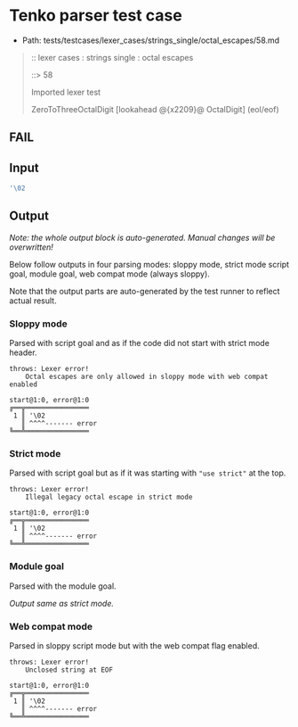 # Tenko parser test case

- Path: tests/testcases/lexer_cases/strings_single/octal_escapes/58.md

> :: lexer cases : strings single : octal escapes
>
> ::> 58
>
> Imported lexer test
>
> ZeroToThreeOctalDigit [lookahead @{x2209}@ OctalDigit] (eol/eof)

## FAIL

## Input

`````js
'\02
`````

## Output

_Note: the whole output block is auto-generated. Manual changes will be overwritten!_

Below follow outputs in four parsing modes: sloppy mode, strict mode script goal, module goal, web compat mode (always sloppy).

Note that the output parts are auto-generated by the test runner to reflect actual result.

### Sloppy mode

Parsed with script goal and as if the code did not start with strict mode header.

`````
throws: Lexer error!
    Octal escapes are only allowed in sloppy mode with web compat enabled

start@1:0, error@1:0
╔══╦════════════════
 1 ║ '\02
   ║ ^^^^------- error
╚══╩════════════════

`````

### Strict mode

Parsed with script goal but as if it was starting with `"use strict"` at the top.

`````
throws: Lexer error!
    Illegal legacy octal escape in strict mode

start@1:0, error@1:0
╔══╦════════════════
 1 ║ '\02
   ║ ^^^^------- error
╚══╩════════════════

`````


### Module goal

Parsed with the module goal.

_Output same as strict mode._

### Web compat mode

Parsed in sloppy script mode but with the web compat flag enabled.

`````
throws: Lexer error!
    Unclosed string at EOF

start@1:0, error@1:0
╔══╦════════════════
 1 ║ '\02
   ║ ^^^^------- error
╚══╩════════════════

`````

